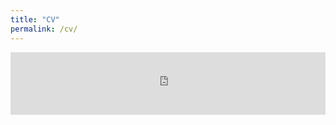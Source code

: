 ```yaml
---
title: "CV"
permalink: /cv/
---
```


<iframe
    src="https://drive.google.com/viewerng/viewer?embedded=true&url=https://github.com/zlian001/zlian001.github.io/raw/master/_pdf/my_cv_web.pdf#toolbar=0&scrollbar=0"
    frameBorder="0"
    scrolling="auto"
    height="100vh"
    width="100%"
></iframe>